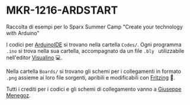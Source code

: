 # MKR-1216-ARDSTART
Raccolta di esempi per lo Sparx Summer Camp "Create your technology with Arduino"

I codici per [ArduinoIDE](https://www.arduino.cc/en/Main/Software) si trovano nella cartella `Codes/`. Ogni programma `.ino` si trova nella sua cartella, accompagnato da un file `.bly ` utilizzabile nell'editor [Visualino](https://github.com/vrruiz/visualino) :computer:.

Nella cartella `Boards/` si trovano gli schemi per i collegamenti in formato `.png` assieme ai loro file sorgenti, apribili e modificabili con [Fritzing](http://fritzing.org/home/) :electric_plug:.

Tutti i crediti per i codici e gli schemi di collegamento vanno a [Giuseppe Menegoz](https://github.com/gmenegoz).
